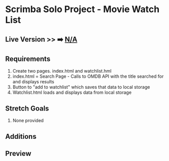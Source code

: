 # Scrimba Solo Project - Movie Watch List

## Live Version >> ➡️ [N/A](https://#)

## Requirements
1. Create two pages. index.html and watchlist.hml
2. index.html = Search Page - Calls to OMDB API with the title searched for and displays results
3. Button to "add to watchlist" which saves that data to local storage
4. Watchlist.html loads and displays data from local storage

## Stretch Goals
1. None provided

## Additions


## Preview
<!-- ![App-Preview](preview.jpg) -->